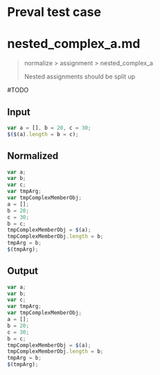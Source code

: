 # Preval test case

# nested_complex_a.md

> normalize > assignment > nested_complex_a
>
> Nested assignments should be split up

#TODO

## Input

`````js filename=intro
var a = [], b = 20, c = 30;
$($(a).length = b = c);
`````

## Normalized

`````js filename=intro
var a;
var b;
var c;
var tmpArg;
var tmpComplexMemberObj;
a = [];
b = 20;
c = 30;
b = c;
tmpComplexMemberObj = $(a);
tmpComplexMemberObj.length = b;
tmpArg = b;
$(tmpArg);
`````

## Output

`````js filename=intro
var a;
var b;
var c;
var tmpArg;
var tmpComplexMemberObj;
a = [];
b = 20;
c = 30;
b = c;
tmpComplexMemberObj = $(a);
tmpComplexMemberObj.length = b;
tmpArg = b;
$(tmpArg);
`````
